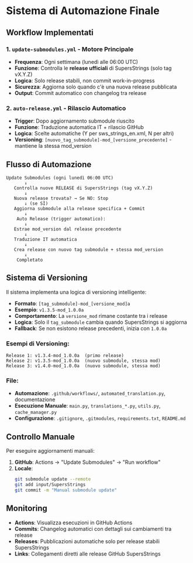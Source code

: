 # Sistema di Automazione Finale

## Workflow Implementati

### 1. `update-submodules.yml` - Motore Principale
- **Frequenza**: Ogni settimana (lunedì alle 06:00 UTC)
- **Funzione**: Controlla le **release ufficiali** di SupersStrings (solo tag vX.Y.Z)
- **Logica**: Solo release stabili, non commit work-in-progress
- **Sicurezza**: Aggiorna solo quando c'è una nuova release pubblicata
- **Output**: Commit automatico con changelog tra release

### 2. `auto-release.yml` - Rilascio Automatico
- **Trigger**: Dopo aggiornamento submodule riuscito
- **Funzione**: Traduzione automatica IT + rilascio GitHub
- **Logica**: Scelte automatiche (Y per sws_strings_en.xml, N per altri)
- **Versioning**: `[nuovo_tag_submodule]-mod_[versione_precedente]` - mantiene la stessa mod_version

## Flusso di Automazione

```
Update Submodules (ogni lunedì 06:00 UTC)
       ↓
   Controlla nuove RELEASE di SupersStrings (tag vX.Y.Z)
       ↓
   Nuova release trovata? → Se NO: Stop
       ↓ (se SÌ)
   Aggiorna submodule alla release specifica + Commit
       ↓
    Auto Release (trigger automatico):
       ↓
   Estrae mod_version dal release precedente
       ↓
   Traduzione IT automatica
       ↓
   Crea release con nuovo tag submodule + stessa mod_version
       ↓
    Completato
```

## Sistema di Versioning

Il sistema implementa una logica di versioning intelligente:

- **Formato**: `[tag_submodule]-mod_[versione_mod]a`
- **Esempio**: `v1.3.5-mod_1.0.0a`
- **Comportamento**: La `versione_mod` rimane costante tra i release
- **Logica**: Solo il `tag_submodule` cambia quando SupersStrings si aggiorna
- **Fallback**: Se non esistono release precedenti, inizia con `1.0.0a`

### Esempi di Versioning:
```
Release 1: v1.3.4-mod_1.0.0a  (primo release)
Release 2: v1.3.5-mod_1.0.0a  (nuovo submodule, stessa mod)
Release 3: v1.4.0-mod_1.0.0a  (nuovo submodule, stessa mod)
```

### File:
- **Automazione**: `.github/workflows/`, `automated_translation.py`, documentazione
- **Esecuzione Manuale**: `main.py`, `translations_*.py`, `utils.py`, `cache_manager.py`
- **Configurazione**: `.gitignore`, `.gitmodules`, `requirements.txt`, `README.md`

## Controllo Manuale

Per eseguire aggiornamenti manuali:

1. **GitHub**: Actions → "Update Submodules" → "Run workflow"
2. **Locale**: 
   ```bash
   git submodule update --remote
   git add input/SupersStrings
   git commit -m "Manual submodule update"
   ```

## Monitoring

- **Actions**: Visualizza esecuzioni in GitHub Actions
- **Commits**: Changelog automatici con dettagli sui cambiamenti tra release
- **Releases**: Pubblicazioni automatiche solo per release stabili SupersStrings
- **Links**: Collegamenti diretti alle release GitHub SupersStrings